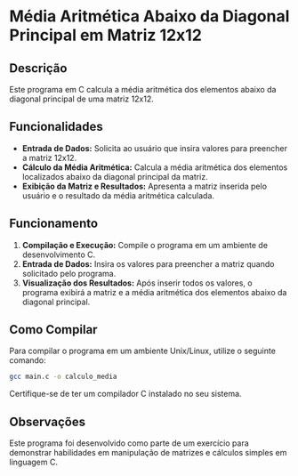 # Média Aritmética Abaixo da Diagonal Principal em Matriz 12x12

## Descrição

Este programa em C calcula a média aritmética dos elementos abaixo da diagonal principal de uma matriz 12x12.

## Funcionalidades

- **Entrada de Dados:** Solicita ao usuário que insira valores para preencher a matriz 12x12.
- **Cálculo da Média Aritmética:** Calcula a média aritmética dos elementos localizados abaixo da diagonal principal da matriz.
- **Exibição da Matriz e Resultados:** Apresenta a matriz inserida pelo usuário e o resultado da média aritmética calculada.

## Funcionamento

1. **Compilação e Execução:** Compile o programa em um ambiente de desenvolvimento C.
2. **Entrada de Dados:** Insira os valores para preencher a matriz quando solicitado pelo programa.
3. **Visualização dos Resultados:** Após inserir todos os valores, o programa exibirá a matriz e a média aritmética dos elementos abaixo da diagonal principal.

## Como Compilar

Para compilar o programa em um ambiente Unix/Linux, utilize o seguinte comando:

```bash
gcc main.c -o calculo_media
```

Certifique-se de ter um compilador C instalado no seu sistema.

## Observações

Este programa foi desenvolvido como parte de um exercício para demonstrar habilidades em manipulação de matrizes e cálculos simples em linguagem C.
